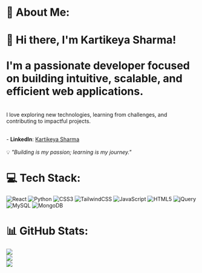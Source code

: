 # 💫 About Me:
# 👋 Hi there, I'm Kartikeya Sharma!  <br><br>I'm a passionate developer focused on building intuitive, scalable, and efficient web applications. 
<br>I love exploring new technologies, learning from challenges, and contributing to impactful projects.  

<br>- **LinkedIn**: [Kartikeya Sharma](https://www.linkedin.com/in/kartikeya-sharma)  <br><br>💡 *"Building is my passion; learning is my journey."*<br>


# 💻 Tech Stack:
![React](https://img.shields.io/badge/react-%2320232a.svg?style=for-the-badge&logo=react&logoColor=%2361DAFB) ![Python](https://img.shields.io/badge/python-3670A0?style=for-the-badge&logo=python&logoColor=ffdd54) ![CSS3](https://img.shields.io/badge/css3-%231572B6.svg?style=for-the-badge&logo=css3&logoColor=white) ![TailwindCSS](https://img.shields.io/badge/tailwindcss-%2338B2AC.svg?style=for-the-badge&logo=tailwind-css&logoColor=white) ![JavaScript](https://img.shields.io/badge/javascript-%23323330.svg?style=for-the-badge&logo=javascript&logoColor=%23F7DF1E) ![HTML5](https://img.shields.io/badge/html5-%23E34F26.svg?style=for-the-badge&logo=html5&logoColor=white) ![jQuery](https://img.shields.io/badge/jquery-%230769AD.svg?style=for-the-badge&logo=jquery&logoColor=white) ![MySQL](https://img.shields.io/badge/mysql-4479A1.svg?style=for-the-badge&logo=mysql&logoColor=white) ![MongoDB](https://img.shields.io/badge/MongoDB-%234ea94b.svg?style=for-the-badge&logo=mongodb&logoColor=white)
# 📊 GitHub Stats:
![](https://github-readme-stats.vercel.app/api?username=Kartikeya-16&theme=dark&hide_border=false&include_all_commits=false&count_private=false)<br/>
![](https://github-readme-streak-stats.herokuapp.com/?user=Kartikeya-16&theme=dark&hide_border=false)<br/>
![](https://github-readme-stats.vercel.app/api/top-langs/?username=Kartikeya-16&theme=dark&hide_border=false&include_all_commits=false&count_private=false&layout=compact)

<!-- Proudly created with GPRM ( https://gprm.itsvg.in ) -->
